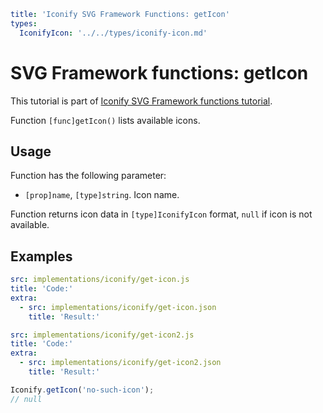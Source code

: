 ```yaml
title: 'Iconify SVG Framework Functions: getIcon'
types:
  IconifyIcon: '../../types/iconify-icon.md'
```

# SVG Framework functions: getIcon

This tutorial is part of [Iconify SVG Framework functions tutorial](./functions.md#getting-icons).

Function `[func]getIcon()` lists available icons.

## Usage

Function has the following parameter:

- `[prop]name`, `[type]string`. Icon name.

Function returns icon data in `[type]IconifyIcon` format, `null` if icon is not available.

## Examples

```yaml
src: implementations/iconify/get-icon.js
title: 'Code:'
extra:
  - src: implementations/iconify/get-icon.json
    title: 'Result:'
```

```yaml
src: implementations/iconify/get-icon2.js
title: 'Code:'
extra:
  - src: implementations/iconify/get-icon2.json
    title: 'Result:'
```

```js
Iconify.getIcon('no-such-icon');
// null
```
